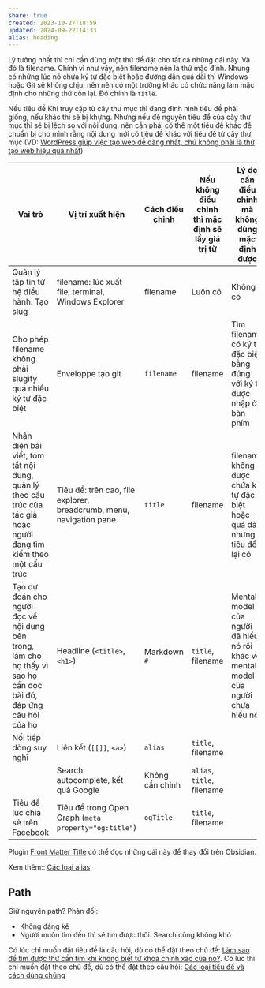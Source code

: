 ```yaml
---
share: true
created: 2023-10-27T18:59
updated: 2024-09-22T14:33
alias: heading
---
```

Lý tưởng nhất thì chỉ cần dùng một thứ để đặt cho tất cả những cái này. Và đó là filename. Chính vì như vậy, nên filename nên là thứ mặc định. Nhưng có những lúc nó chứa ký tự đặc biệt hoặc đường dẫn quá dài thì Windows hoặc Git sẽ không chịu, nên nên có một trường khác có chức năng làm mặc định cho những thứ còn lại. Đó chính là `title`. 

Nếu tiêu đề Khi truy cập từ cây thư mục thì đang đinh ninh tiêu đề phải giống, nếu khác thì sẽ bị khựng. Nhưng nếu để nguyên tiêu đề của cây thư mục thì sẽ bị lệch so với nội dung, nên cần phải có thể một tiêu đề khác để chuẩn bị cho mình rằng nội dung mới có tiêu đề khác với tiêu đề từ cây thư mục (VD: [WordPress giúp việc tạo web dễ dàng nhất, chứ không phải là thứ tạo web hiệu quả nhất](../Web/WordPress%20gi%C3%BAp%20vi%E1%BB%87c%20t%E1%BA%A1o%20web%20d%E1%BB%85%20d%C3%A0ng%20nh%E1%BA%A5t,%20ch%E1%BB%A9%20kh%C3%B4ng%20ph%E1%BA%A3i%20l%C3%A0%20th%E1%BB%A9%20t%E1%BA%A1o%20web%20hi%E1%BB%87u%20qu%E1%BA%A3%20nh%E1%BA%A5t.md))

| Vai trò                                                                                                            | Vị trí xuất hiện                                                    | Cách điều chỉnh | Nếu không điều chỉnh thì mặc định sẽ lấy giá trị từ | Lý do cần điều chỉnh mà không dùng mặc định được                                   |
| ------------------------------------------------------------------------------------------------------------------ | ------------------------------------------------------------------- | --------------- | --------------------------------------------------- | ---------------------------------------------------------------------------------- |
| Quản lý tập tin từ hệ điều hành. Tạo slug                                                                          | filename: lúc xuất file, terminal, Windows Explorer                 | filename        | Luôn có                                             | Không có                                                                           |
| Cho phép filename không phải slugify quá nhiều ký tự đặc biệt                                                      | Enveloppe tạo git                                                   | `filename`      | filename                                            | Tìm filename có ký tự đặc biệt bằng đúng với ký tự được nhập ở bàn phím            |
| Nhận diện bài viết, tóm tắt nội dung, quản lý theo cấu trúc của tác giả hoặc người đang tìm kiếm theo một cấu trúc | Tiêu đề: trên cao, file explorer, breadcrumb, menu, navigation pane | `title`         | filename                                            | filename không được chứa ký tự đặc biệt hoặc quá dài, nhưng tiêu đề lại có         |
| Tạo dự đoán cho người đọc về nội dung bên trong, làm cho họ thấy vì sao họ cần đọc bài đó, đáp ứng câu hỏi của họ  | Headline (`<title>`, `<h1>`)                                        | Markdown `#`    | `title`, filename                                   | Mental model của người đã hiểu nó rồi khác với mental model của người chưa hiểu nó |
| Nối tiếp dòng suy nghĩ                                                                                             | Liên kết (`[[]]`, `<a>`)                                            | `alias`         | `title`, filename                                   |                                                                                    |
|                                                                                                                    | Search autocomplete, kết quả Google                                 | Không cần chỉnh | `alias`, `title`, filename                          |                                                                                    |
| Tiêu đề lúc chia sẻ trên Facebook                                                                                  | Tiêu đề trong Open Graph (`meta property="og:title"`)               | `ogTitle`       | `title`, filename                                   |                                                                                    |

Plugin [Front Matter Title](https://github.com/snezhig/obsidian-front-matter-title) có thể đọc những cái này để thay đổi trên Obsidian.

Xem thêm:: [Các loại alias](./C%C3%A1c%20lo%E1%BA%A1i%20alias.md)
## Path
Giữ nguyên path?
Phản đối:
- Không đáng kể
- Người muốn tìm đến thì sẽ tìm được thôi. Search cũng không khó


Có lúc chỉ muốn đặt tiêu đề là câu hỏi, dù có thể đặt theo chủ đề: [Làm sao để tìm được thứ cần tìm khi không biết từ khoá chính xác của nó?](../../L%C3%A0m%20sao%20%C4%91%E1%BB%83%20t%C3%ACm%20%C4%91%C6%B0%E1%BB%A3c%20th%E1%BB%A9%20c%E1%BA%A7n%20t%C3%ACm%20khi%20kh%C3%B4ng%20bi%E1%BA%BFt%20t%E1%BB%AB%20kho%C3%A1%20ch%C3%ADnh%20x%C3%A1c%20c%E1%BB%A7a%20n%C3%B3.md). Có lúc thì chỉ muốn đặt theo chủ đề, dù có thể đặt theo câu hỏi: [Các loại tiêu đề và cách dùng chúng](C%C3%A1c%20lo%E1%BA%A1i%20ti%C3%AAu%20%C4%91%E1%BB%81%20v%C3%A0%20c%C3%A1ch%20d%C3%B9ng%20ch%C3%BAng.md)